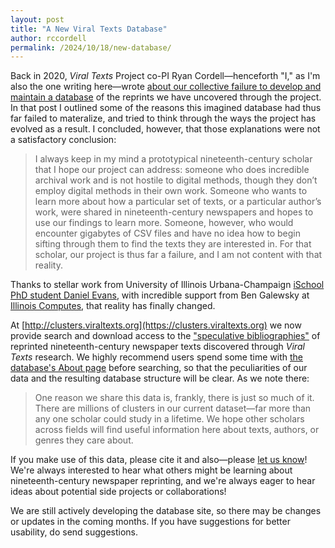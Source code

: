 ```yaml
---
layout: post
title: "A New Viral Texts Database"
author: rccordell
permalink: /2024/10/18/new-database/
---
```


Back in 2020, _Viral Texts_ Project co-PI Ryan Cordell—henceforth "I," as I'm also the one writing here—wrote [about our collective failure to develop and maintain a database](https://ryancordell.org/research/VT-database-fail/) of the reprints we have uncovered through the project. In that post I outlined some of the reasons this imagined database had thus far failed to materalize, and tried to think through the ways the project has evolved as a result. I concluded, however, that those explanations were not a satisfactory conclusion:

> I always keep in my mind a prototypical nineteenth-century scholar that I hope our project can address: someone who does incredible archival work and is not hostile to digital methods, though they don’t employ digital methods in their own work. Someone who wants to learn more about how a particular set of texts, or a particular author’s work, were shared in nineteenth-century newspapers and hopes to use our findings to learn more. Someone, however, who would encounter gigabytes of CSV files and have no idea how to begin sifting through them to find the texts they are interested in. For that scholar, our project is thus far a failure, and I am not content with that reality.

Thanks to stellar work from University of Illinois Urbana-Champaign [iSchool PhD student Daniel Evans](https://ischool.illinois.edu/people/daniel-evans), with incredible support from Ben Galewsky at [Illinois Computes](https://computes.illinois.edu ), that reality has finally changed. 

 At [http://clusters.viraltexts.org](https://clusters.viraltexts.org) we now provide search and download access to the ["speculative bibliographies"](https://manifold.umn.edu/read/untitled-883630b9-c054-44e1-91db-d053a7106ecb/section/ea1f849a-bac1-4e9d-85f4-149d0083a6a4) of reprinted nineteenth-century newspaper texts discovered through _Viral Texts_ research. We highly recommend users spend some time with [the database's About page](https://clusters.viraltexts.org/about) before searching, so that the peculiarities of our data and the resulting database structure will be clear. As we note there:
 
 > One reason we share this data is, frankly, there is just so much of it. There are millions of clusters in our current dataset—far more than any one scholar could study in a lifetime. We hope other scholars across fields will find useful information here about texts, authors, or genres they care about.

If you make use of this data, please cite it and also—please [let us know](mailto:rcordell@illinois.edu)! We're always interested to hear what others might be learning about nineteenth-century newspaper reprinting, and we're always eager to hear ideas about potential side projects or collaborations!

We are still actively developing the database site, so there may be changes or updates in the coming months. If you have suggestions for better usability, do send suggestions.